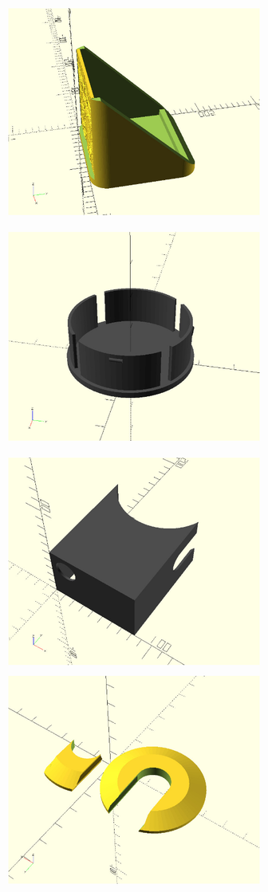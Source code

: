 ![](screenshots/photo-candle-stand.jpg)
---
![](screenshots/polsucherabdeckung.jpg)
---
![](screenshots/ra-motorabdeckung.jpg)
---
![](screenshots/tube-cover.jpg)

